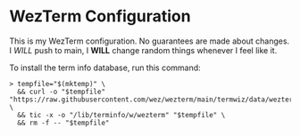 # WezTerm Configuration

This is my WezTerm configuration. No guarantees are made about changes. I _WILL_ push to main, I **WILL** change random things whenever I feel like it.

To install the term info database, run this command:

```shell
> tempfile="$(mktemp)" \
  && curl -o "$tempfile" "https://raw.githubusercontent.com/wez/wezterm/main/termwiz/data/wezterm.terminfo" \
  && tic -x -o "/lib/terminfo/w/wezterm" "$tempfile" \
  && rm -f -- "$tempfile"
```
